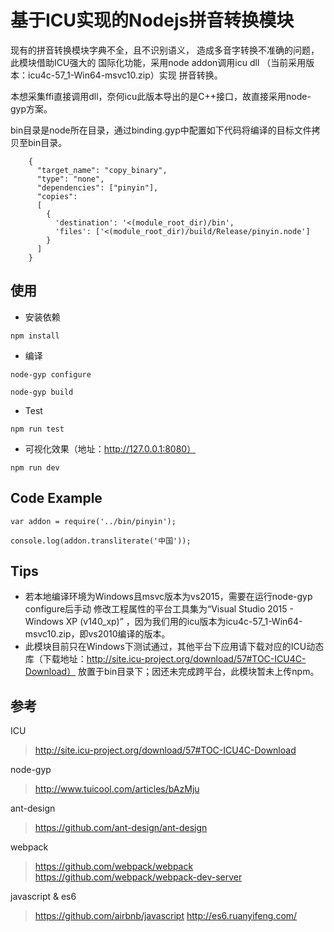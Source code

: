 # 基于ICU实现的Nodejs拼音转换模块

现有的拼音转换模块字典不全，且不识别语义，
造成多音字转换不准确的问题，此模块借助ICU强大的
国际化功能，采用node addon调用icu dll
（当前采用版本：icu4c-57_1-Win64-msvc10.zip）实现
拼音转换。

本想采集ffi直接调用dll，奈何icu此版本导出的是C++接口，故直接采用node-gyp方案。

bin目录是node所在目录，通过binding.gyp中配置如下代码将编译的目标文件拷贝至bin目录。
```
    {
      "target_name": "copy_binary",
      "type": "none",
      "dependencies": ["pinyin"],
      "copies":
      [
        {
          'destination': '<(module_root_dir)/bin',
          'files': ['<(module_root_dir)/build/Release/pinyin.node']
        }
      ]
    }
```

## 使用

* 安装依赖

```
npm install
```

* 编译

```
node-gyp configure

node-gyp build
```

* Test

```
npm run test
```

* 可视化效果（地址：http://127.0.0.1:8080）

```
npm run dev
```

## Code Example

```
var addon = require('../bin/pinyin');

console.log(addon.transliterate('中国'));
```

## Tips

* 若本地编译环境为Windows且msvc版本为vs2015，需要在运行node-gyp configure后手动
修改工程属性的平台工具集为“Visual Studio 2015 - Windows XP (v140_xp)”
，因为我们用的icu版本为icu4c-57_1-Win64-msvc10.zip，即vs2010编译的版本。
* 此模块目前只在Windows下测试通过，其他平台下应用请下载对应的ICU动态库（下载地址：http://site.icu-project.org/download/57#TOC-ICU4C-Download）
放置于bin目录下；因还未完成跨平台，此模块暂未上传npm。

## 参考
ICU
> http://site.icu-project.org/download/57#TOC-ICU4C-Download

node-gyp
> http://www.tuicool.com/articles/bAzMju

ant-design
> https://github.com/ant-design/ant-design

webpack
>https://github.com/webpack/webpack
>https://github.com/webpack/webpack-dev-server

javascript & es6
> https://github.com/airbnb/javascript
> http://es6.ruanyifeng.com/